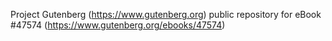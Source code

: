 Project Gutenberg (https://www.gutenberg.org) public repository for eBook #47574 (https://www.gutenberg.org/ebooks/47574)

